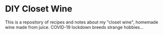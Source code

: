 # DIY Closet Wine

This is a repository of recipes and notes about my "closet wine", homemade wine made from juice. COVID-19 lockdown breeds strange hobbies...
